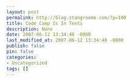 ```yaml
---
layout: post
permalink: http://blog.stangroome.com/?p=100
title: Code Camp Is In Tents
description: None
date: 2007-06-12 13:34:48 -0000
last_modified_at: 2007-06-12 13:34:48 -0000
publish: false
pin: false
categories:
- Uncategorized
tags: []
---
```

<![CDATA[

[![A tent on the beach](http://www.codeassassin.com/blog/content/binary/WindowsLiveWriter/RegisterForCodeCampSA_13FAC/tentonbeach_1.jpg)](http://www.flickr.com/photos/bobydimitrov/492568899/) I was privileged to attend [Code Camp Oz](http://www.codecampoz.com/) 2007 in [Wagga Wagga](http://en.wikipedia.org/wiki/Wagga_Wagga) this year and I highly recommend it to anyone working with .NET. Unfortunately not everyone can find the time to drive twelve hours across the country for a weekend.

However, anyone living in South Australia will have an opportunity to attend the upcoming Code Camp SA, a free event sponsored by the [University of South Australia](http://www.unisa.edu.au/), the [Adelaide .NET Users Group](http://www.adnug.com/), and the [Australian Computer Society](http://www.acs.org.au/).

It will be held at the UniSA City ~~East~~ West campus for both days of the July 7th and 8th weekend. Specific details and registration can be found on the ACS web site for [Saturday](http://www.acs.org.au/index.cfm?action=event&temID=eventdetails&eveID=2093) and [Sunday](http://www.acs.org.au/index.cfm?action=event&temID=eventdetails&eveID=2094). When available, the scheduled program will be published on the [ADNUG news page](http://www.adnug.com/news.htm).

If the content and quality of Code Camp Oz is anything to go by, this is an event that shouldn't be missed. See you there.

]]>
